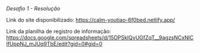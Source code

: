 *Desafio 1 - Resolução*

Link do site disponibilizado: https://calm-youtiao-6f0bed.netlify.app/


Link da planilha de registro de informação: https://docs.google.com/spreadsheets/d/15DPSkIQvUGfZqT__9agzsNCxNlCIfUppNJ_mJUq9TbE/edit?gid=0#gid=0

